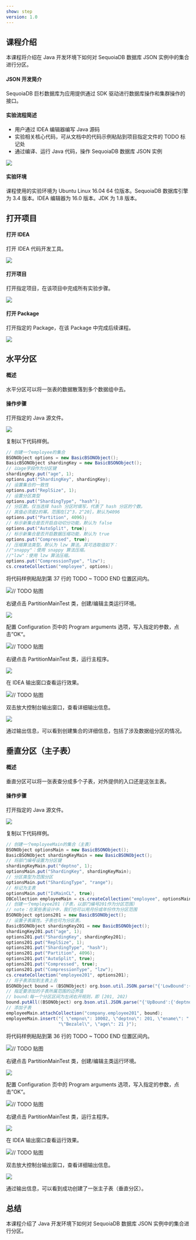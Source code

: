 ```yaml
---
show: step
version: 1.0
---
```


## 课程介绍

本课程将介绍在 Java 开发环境下如何对 SequoiaDB 数据库 JSON 实例中的集合进行分区。

#### JSON 开发简介

SequoiaDB 巨杉数据库为应用提供通过 SDK 驱动进行数据库操作和集群操作的接口。

#### 实验流程简述

- 用户通过 IDEA 编辑器编写 Java 源码
- 实验相关核心代码，可从文档中的代码示例粘贴到项目指定文件的 TODO 标记处
- 通过编译、运行 Java 代码，操作 SequoiaDB 数据库 JSON 实例

![](https://doc.shiyanlou.com/courses/1736/1207281/7b1731fc121e3b460dcd9841eb0218a6-0)

#### 实验环境

课程使用的实验环境为 Ubuntu Linux 16.04 64 位版本。SequoiaDB 数据库引擎为 3.4 版本。IDEA 编辑器为 16.0 版本。JDK 为 1.8 版本。

## 打开项目

#### 打开 IDEA

打开 IDEA 代码开发工具。

![](https://doc.shiyanlou.com/courses/1736/1207281/06650396616c742995bb63fcf933fac5-0)

#### 打开项目

打开指定项目，在该项目中完成所有实验步骤。

![](https://doc.shiyanlou.com/courses/1736/1207281/9f17386c8098e8f4e46634f208fcd36b-0)

#### 打开 Package

打开指定的 Package，在该 Package 中完成后续课程。

![](https://doc.shiyanlou.com/courses/1736/1207281/cf8b0700bc40d2f220cb73f9f39700cd-0)

## 水平分区

#### 概述

水平分区可以将一张表的数据散落到多个数据组中去。

#### 操作步骤

打开指定的 Java 源文件。

![](https://doc.shiyanlou.com/courses/1736/1207281/0ed83b48c2bf3e62388a2e0135d17857-0)

复制以下代码样例。

```java
// 创建一个employee的集合
BSONObject options = new BasicBSONObject();
BasicBSONObject shardingKey = new BasicBSONObject();
// 以age字段作为分区键
shardingKey.put("age", 1);
options.put("ShardingKey", shardingKey);
// 设置集合的一致性
options.put("ReplSize", 1);
// 设置分区类型
options.put("ShardingType", "hash");
// 分区数。仅当选择 hash 分区时填写，代表了 hash 分区的个数。
// 其值必须是2的幂。范围在[2^3，2^20]。默认为4096
options.put("Partition", 4096);
// 标示新集合是否开启自动切分功能，默认为 false
options.put("AutoSplit", true);
// 标示新集合是否开启数据压缩功能，默认为 true
options.put("Compressed", true);
// 压缩算法类型。默认为 lzw 算法。其可选取值如下：
//"snappy"：使用 snappy 算法压缩。
//"lzw"：使用 lzw 算法压缩。
options.put("CompressionType", "lzw");
cs.createCollection("employee", options);
```

将代码样例粘贴到第 37 行的 TODO ~ TODO END 位置区间内。

![// TODO 贴图](https://doc.shiyanlou.com/courses/1736/1207281/59a894da9149e308f4dcf0d0cba52470-0)

右键点击 PartitionMainTest 类，创建/编辑主类运行环境。

![](https://doc.shiyanlou.com/courses/1736/1207281/278866f798cc5c4e85448e2e7c0b440f-0)

配置 Configuration 页中的 Program arguments 选项，写入指定的参数，点击”OK“。

![// TODO 贴图](https://doc.shiyanlou.com/courses/1736/1207281/4d4217cc728197b5bec8e288f0b311c2-0) 

右键点击 PartitionMainTest 类，运行主程序。

![](https://doc.shiyanlou.com/courses/1736/1207281/5cfa14db36749e15b9062d66c5559ff4-0)

在 IDEA 输出窗口查看运行效果。

![// TODO 贴图](https://doc.shiyanlou.com/courses/1736/1207281/cd6f31fc46502a9df479ec4fa510f1da-0)

双击放大控制台输出窗口，查看详细输出信息。

![](https://doc.shiyanlou.com/courses/1736/1207281/0d88bb1f1d4bdeab40e4b74755853d5b-0)

通过输出信息，可以看到创建集合的详细信息，包括了涉及数据组分区的情况。

## 垂直分区（主子表）

#### 概述

垂直分区可以将一张表查分成多个子表，对外提供的入口还是这张主表。

#### 操作步骤

打开指定的 Java 源文件。

![](https://doc.shiyanlou.com/courses/1736/1207281/88e14a9d3e73b76d88c849134f4ed13a-0)

复制以下代码样例。

```java
// 创建一个employeeMain的集合（主表）
BSONObject optionsMain = new BasicBSONObject();
BasicBSONObject shardingKeyMain = new BasicBSONObject();
// 将部门编号设置为分区键
shardingKeyMain.put("deptno", 1);
optionsMain.put("ShardingKey", shardingKeyMain);
// 分区类型为范围分区
optionsMain.put("ShardingType", "range");
// 标记为主表
optionsMain.put("IsMainCL", true);
DBCollection employeeMain = cs.createCollection("employee", optionsMain);
// 创建一个employee201（子表，以部门编号201作为分区范围）
// note：在某些表设计中，我们也可以用月份或年份作为分区范围
BSONObject options201 = new BasicBSONObject();
// 设置子表属性。子表也可为分区表。
BasicBSONObject shardingKey201 = new BasicBSONObject();
shardingKey201.put("age", 1);
options201.put("ShardingKey", shardingKey201);
options201.put("ReplSize", 1);
options201.put("ShardingType", "hash");
options201.put("Partition", 4096);
options201.put("AutoSplit", true);
options201.put("Compressed", true);
options201.put("CompressionType", "lzw");
cs.createCollection("employee201", options201);
// 将子表添加到主表上去
BSONObject bound = (BSONObject) org.bson.util.JSON.parse("{'LowBound':{'deptno':201}}");
// 指定要添加的子表所属范围的边界值
// bound:每一个分区区间为左闭右开规则，即 [201, 202)
bound.putAll((BSONObject) org.bson.util.JSON.parse("{'UpBound':{'deptno':202}}"));
// 添加子表
employeeMain.attachCollection("company.employee201", bound);
employeeMain.insert("{ \"empno\": 10002, \"deptno\": 201, \"ename\": " +
                    "\"Bezalel\", \"age\": 21 }");
```

将代码样例粘贴到第 36 行的 TODO ~ TODO END 位置区间内。

![// TODO 贴图](https://doc.shiyanlou.com/courses/1736/1207281/71575ec31af0cd190d8e4335b6605441-0)

右键点击 PartitionMainTest 类，创建/编辑主类运行环境。

![](https://doc.shiyanlou.com/courses/1736/1207281/278866f798cc5c4e85448e2e7c0b440f-0)

配置 Configuration 页中的 Program arguments 选项，写入指定的参数，点击”OK“。

![// TODO 贴图](https://doc.shiyanlou.com/courses/1736/1207281/e90c5a16997947877d90dc48958577f2-0) 

右键点击 PartitionMainTest 类，运行主程序。

![](https://doc.shiyanlou.com/courses/1736/1207281/5cfa14db36749e15b9062d66c5559ff4-0)

在 IDEA 输出窗口查看运行效果。

![// TODO 贴图](https://doc.shiyanlou.com/courses/1736/1207281/cd6f31fc46502a9df479ec4fa510f1da-0)

双击放大控制台输出窗口，查看详细输出信息。

![](https://doc.shiyanlou.com/courses/1736/1207281/01c7f6fc1606b6c9553a5a95a0145467-0)

通过输出信息，可以看到成功创建了一张主子表（垂直分区）。



## 总结

本课程介绍了 Java 开发环境下如何对 SequoiaDB 数据库 JSON 实例中的集合进行分区。
